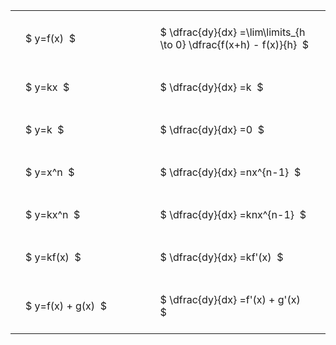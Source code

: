 ---
---

#  
<br>
<style type="text/css">
#T_87415 th.col_heading {
  text-align: left;
  font-size: 1em;
}
#T_87415 td {
  text-align: left;
  font-size: 1em;
  padding: 1.5em;
}
#T_87415_row0_col0, #T_87415_row1_col0, #T_87415_row2_col0, #T_87415_row3_col0, #T_87415_row4_col0, #T_87415_row5_col0, #T_87415_row6_col0 {
  width: 300px;
  white-space: pre-wrap;
}
#T_87415_row0_col1, #T_87415_row1_col1, #T_87415_row2_col1, #T_87415_row3_col1, #T_87415_row4_col1, #T_87415_row5_col1, #T_87415_row6_col1 {
  width: 400px;
  white-space: pre-wrap;
}
</style>
<table id="T_87415">
  <thead>
  </thead>
  <tbody>
    <tr>
      <td id="T_87415_row0_col0" class="data row0 col0" >$ y=f(x)  $</td>
      <td id="T_87415_row0_col1" class="data row0 col1" >$ \dfrac{dy}{dx} =\lim\limits_{h \to 0} \dfrac{f(x+h) - f(x)}{h}  $</td>
    </tr>
    <tr>
      <td id="T_87415_row1_col0" class="data row1 col0" >$ y=kx  $</td>
      <td id="T_87415_row1_col1" class="data row1 col1" >$ \dfrac{dy}{dx} =k  $</td>
    </tr>
    <tr>
      <td id="T_87415_row2_col0" class="data row2 col0" >$ y=k  $</td>
      <td id="T_87415_row2_col1" class="data row2 col1" >$ \dfrac{dy}{dx} =0  $</td>
    </tr>
    <tr>
      <td id="T_87415_row3_col0" class="data row3 col0" >$ y=x^n  $</td>
      <td id="T_87415_row3_col1" class="data row3 col1" >$ \dfrac{dy}{dx} =nx^{n-1}  $</td>
    </tr>
    <tr>
      <td id="T_87415_row4_col0" class="data row4 col0" >$ y=kx^n  $</td>
      <td id="T_87415_row4_col1" class="data row4 col1" >$ \dfrac{dy}{dx} =knx^{n-1}  $</td>
    </tr>
    <tr>
      <td id="T_87415_row5_col0" class="data row5 col0" >$ y=kf(x)  $</td>
      <td id="T_87415_row5_col1" class="data row5 col1" >$ \dfrac{dy}{dx} =kf'(x)  $</td>
    </tr>
    <tr>
      <td id="T_87415_row6_col0" class="data row6 col0" >$ y=f(x) + g(x)  $</td>
      <td id="T_87415_row6_col1" class="data row6 col1" >$ \dfrac{dy}{dx} =f'(x) + g'(x)  $</td>
    </tr>
  </tbody>
</table>
